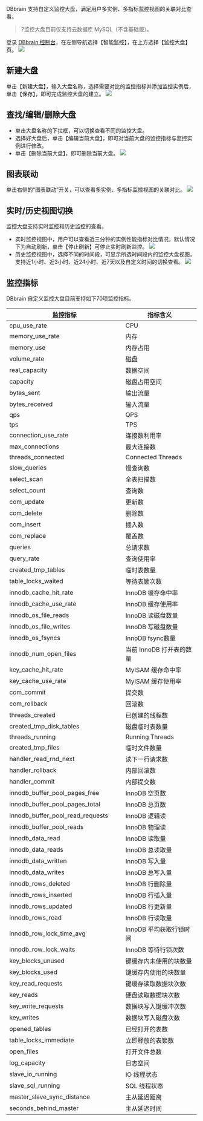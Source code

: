 DBbrain 支持自定义监控大盘，满足用户多实例、多指标监控视图的关联对比查看。
>?监控大盘目前仅支持云数据库 MySQL（不含基础版）。

登录 [DBbrain 控制台](https://console.cloud.tencent.com/dbbrain/analysis)，在左侧导航选择【智能监控】，在上方选择【监控大盘】页。
![](https://main.qcloudimg.com/raw/f44c232fe121d61486d837180a929d06.png)

## 新建大盘
单击【新建大盘】，输入大盘名称，选择需要对比的监控指标并添加监控实例后，单击【保存】，即可完成监控大盘的建立。
![](https://main.qcloudimg.com/raw/e0a0ed55af58b88e87a16697248c32fe.png)

## 查找/编辑/删除大盘
- 单击大盘名称的下拉框，可以切换查看不同的监控大盘。
- 选择好大盘后，单击【编辑当前大盘】，即可对当前大盘的监控指标与监控实例进行修改。
- 单击【删除当前大盘】，即可删除当前大盘。
![](https://main.qcloudimg.com/raw/aa6c0f817b607a1ef72a1fb4fbea36fb.png)

## 图表联动
单击右侧的“图表联动”开关，可以查看多实例、多指标监控视图的关联对比。
![](https://main.qcloudimg.com/raw/908e2b9e9677b70746aaffde623488f3.png)

## 实时/历史视图切换
监控大盘支持实时监控和历史监控的查看。
- 实时监控视图中，用户可以查看近三分钟的实例性能指标对比情况，默认情况下为自动刷新，单击【停止刷新】可停止实时刷新监控。
![](https://main.qcloudimg.com/raw/b3a1a37465b69f53bdab76ec3ee53353.png)
- 历史监控视图中，选择不同的时间段，可显示所选时间段内的监控大盘视图，支持近1小时、近3小时、近24小时、近7天以及自定义时间的切换查看。
![](https://main.qcloudimg.com/raw/f619994b1676b4659e68eec989168a21.png)

## 监控指标
DBbrain 自定义监控大盘目前支持如下70项监控指标。
<table>
  <tr>
    <th width=20%>监控指标</th>
    <th width=30%>指标含义</th>
  </tr>
<tbody>
  <tr>
    <td>cpu_use_rate</td>
    <td>CPU</td>
  </tr>
  <tr>
    <td>memory_use_rate</td>
    <td>内存</td>
  </tr>
  <tr>
    <td>memory_use</td>
    <td>内存占用</td>
  </tr>
  <tr>
    <td>volume_rate</td>
    <td>磁盘</td>
  </tr>
  <tr>
    <td>real_capacity</td>
    <td>数据空间</td>
  </tr>
  <tr>
    <td>capacity </td>
    <td>磁盘占用空间</td>
  </tr>
   <tr>
    <td>bytes_sent </td>
    <td>输出流量</td>
  </tr>
   <tr>
    <td>bytes_received  </td>
    <td>输入流量</td>
  </tr>
   <tr>
    <td>qps  </td>
    <td>QPS</td>
  </tr>
   <tr>
    <td>tps  </td>
    <td>TPS</td>
  </tr>
   <tr>
    <td>connection_use_rate  </td>
    <td>连接数利用率</td>
  </tr>
   <tr>
    <td>max_connections  </td>
    <td>最大连接数</td>
  </tr>
   <tr>
    <td>threads_connected  </td>
    <td>Connected Threads</td>
  </tr>
   <tr>
    <td>slow_queries  </td>
    <td>慢查询数</td>
  </tr>
   <tr>
    <td>select_scan  </td>
    <td>全表扫描数</td>
  </tr>
   <tr>
    <td>select_count  </td>
    <td>查询数</td>
  </tr>
   <tr>
    <td>com_update  </td>
    <td>更新数</td>
  </tr>
   <tr>
    <td>com_delete </td>
    <td>删除数</td>
  </tr> <tr>
    <td>com_insert  </td>
    <td>插入数</td>
  </tr>
   <tr>
    <td>com_replace  </td>
    <td>覆盖数</td>
  </tr>
   <tr>
    <td>queries  </td>
    <td>总请求数</td>
  </tr>
   <tr>
    <td>query_rate  </td>
    <td>查询使用率</td>
  </tr>
   <tr>
    <td>created_tmp_tables  </td>
    <td>临时表数量</td>
  </tr>
   <tr>
    <td>table_locks_waited  </td>
    <td>等待表锁次数</td>
  </tr>
   <tr>
    <td>innodb_cache_hit_rate   </td>
    <td>InnoDB 缓存命中率</td>
  </tr>
   <tr>
    <td>innodb_cache_use_rate  </td>
    <td>InnoDB 缓存使用率</td>
  </tr>
   <tr>
    <td>innodb_os_file_reads  </td>
    <td>InnoDB 读磁盘数量</td>
  </tr>
   <tr>
    <td>innodb_os_file_writes  </td>
    <td>InnoDB 写磁盘数量</td>
  </tr>
   <tr>
    <td>innodb_os_fsyncs   </td>
    <td>InnoDB fsync数量</td>
  </tr>
  <tr>
    <td>innodb_num_open_files   </td>
    <td>当前 InnoDB 打开表的数量</td>
  </tr>
  <tr>
    <td>key_cache_hit_rate   </td>
    <td>MyISAM 缓存命中率</td>
  </tr>
  <tr>
    <td>key_cache_use_rate   </td>
    <td>MyISAM 缓存使用率</td>
  </tr>
  <tr>
    <td>com_commit   </td>
    <td>提交数</td>
  </tr>
  <tr>
    <td>com_rollback  </td>
    <td>回滚数</td>
  </tr>
  <tr>
    <td>threads_created   </td>
    <td>已创建的线程数</td>
  </tr>
  <tr>
    <td>created_tmp_disk_tables  </td>
    <td>磁盘临时表数量</td>
  </tr>
   <tr>
    <td>threads_running   </td>
    <td>Running Threads</td>
  </tr>
   <tr>
    <td>created_tmp_files   </td>
    <td>临时文件数量</td>
  </tr>
   <tr>
    <td>handler_read_rnd_next   </td>
    <td>读下一行请求数</td>
  </tr>
   <tr>
    <td>handler_rollback   </td>
    <td>内部回滚数</td>
  </tr>
   <tr>
    <td>handler_commit   </td>
    <td>内部提交数</td>
  </tr>
   <tr>
    <td>innodb_buffer_pool_pages_free   </td>
    <td>InnoDB 空页数</td>
  </tr>
   <tr>
    <td>innodb_buffer_pool_pages_total   </td>
    <td>InnoDB 总页数</td>
  </tr>
   <tr>
    <td>innodb_buffer_pool_read_requests   </td>
    <td>InnoDB 逻辑读</td>
  </tr>
   <tr>
    <td>innodb_buffer_pool_reads </td>
    <td>InnoDB 物理读</td>
  </tr>
   <tr>
    <td>innodb_data_read</td>
    <td>InnoDB 读取量</td>
  </tr>
   <tr>
    <td>innodb_data_reads  </td>
    <td>InnoDB 总读取量</td>
  </tr>
   <tr>
    <td>innodb_data_written </td>
    <td>InnoDB 写入量</td>
  </tr>
   <tr>
    <td>innodb_data_writes  </td>
    <td>InnoDB 总写入量</td>
  </tr>
   <tr>
    <td>innodb_rows_deleted  </td>
    <td>InnoDB 行删除量</td>
  </tr>
   <tr>
    <td>innodb_rows_inserted  </td>
    <td>InnoDB 行插入量</td>
  </tr>
   <tr>
    <td>innodb_rows_updated  </td>
    <td>InnoDB 行更新量</td>
  </tr>
   <tr>
    <td>innodb_rows_read  </td>
    <td>InnoDB 行读取量</td>
  </tr>
   <tr>
    <td>innodb_row_lock_time_avg  </td>
    <td>InnoDB 平均获取行锁时间</td>
  </tr>
   <tr>
    <td>innodb_row_lock_waits  </td>
    <td>InnoDB 等待行锁次数</td>
  </tr>
   <tr>
    <td>key_blocks_unused  </td>
    <td>键缓存内未使用的块数量</td>
  </tr>
   <tr>
    <td>key_blocks_used  </td>
    <td>键缓存内使用的块数量</td>
  </tr>
   <tr>
    <td>key_read_requests  </td>
    <td>键缓存读取数据块次数</td>
  </tr>
   <tr>
    <td>key_reads</td>
    <td>硬盘读取数据块次数</td>
  </tr>
  <tr>
    <td>key_write_requests </td>
    <td>数据块写入键缓冲次数</td>
  </tr>
  <tr>
    <td>key_writes  </td>
    <td>数据块写入磁盘次数</td>
  </tr>
  <tr>
    <td>opened_tables  </td>
    <td>已经打开的表数</td>
  </tr>
  <tr>
    <td>table_locks_immediate </td>
    <td>立即释放的表锁数</td>
  </tr>
  <tr>
    <td>open_files  </td>
    <td>打开文件总数</td>
  </tr>
  <tr>
    <td>log_capacity   </td>
    <td>日志空间</td>
  </tr>
  <tr>
    <td>slave_io_running  </td>
    <td>IO 线程状态</td>
  </tr>
    <tr>
    <td>slave_sql_running  </td>
    <td>SQL 线程状态</td>
  </tr>
    <tr>
    <td>master_slave_sync_distance  </td>
    <td>主从延迟距离</td>
  </tr>
    <tr>
    <td>seconds_behind_master  </td>
    <td>主从延迟时间</td>
  </tr>
  </tbody>
  <table>
